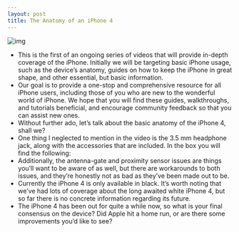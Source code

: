 ```yaml
---
layout: post
title: The Anatomy of an iPhone 4
---
```

![img](http://media.idownloadblog.com/wp-content/uploads/2010/12/iPhone-Basics.jpg)
* This is the first of an ongoing series of videos that will provide in-depth coverage of the iPhone. Initially we will be targeting basic iPhone usage, such as the device’s anatomy, guides on how to keep the iPhone in great shape, and other essential, but basic information.
* Our goal is to provide a one-stop and comprehensive resource for all iPhone users, including those of you who are new to the wonderful world of iPhone. We hope that you will find these guides, walkthroughs, and tutorials beneficial, and encourage community feedback so that you can assist new ones.
* Without further ado, let’s talk about the basic anatomy of the iPhone 4, shall we?
* One thing I neglected to mention in the video is the 3.5 mm headphone jack, along with the accessories that are included. In the box you will find the following:
* Additionally, the antenna-gate and proximity sensor issues are things you’ll want to be aware of as well, but there are workarounds to both issues, and they’re honestly not as bad as they’ve been made out to be.
* Currently the iPhone 4 is only available in black. It’s worth noting that we’ve had lots of coverage about the long awaited white iPhone 4, but so far there is no concrete information regarding its future.
* The iPhone 4 has been out for quite a while now, so what is your final consensus on the device? Did Apple hit a home run, or are there some improvements you’d like to see?


